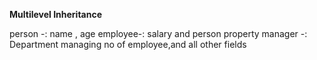 **Multilevel Inheritance**

person -: name , age
employee-: salary and person property
manager -: Department managing no of employee,and all other fields
